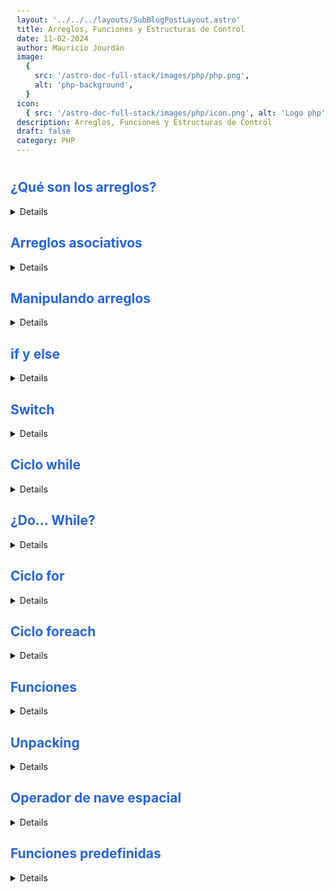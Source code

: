 ```yaml
---
layout: '../../../layouts/SubBlogPostLayout.astro'
title: Arreglos, Funciones y Estructuras de Control
date: 11-02-2024
author: Mauricio Jourdán
image:
  {
    src: '/astro-doc-full-stack/images/php/php.png',
    alt: 'php-background',
  }
icon:
  { src: '/astro-doc-full-stack/images/php/icon.png', alt: 'Logo php' }
description: Arreglos, Funciones y Estructuras de Control
draft: false
category: PHP
---
```

<style>
  h1 { color: #713f12; }
  h2 { color: #2563eb; }
  h3 { color: #a855f7; }
  img {
    width: 100%;
    height: 100%;
    object-fit: cover;
  }
  pre {
    padding: 10px;
  }
    table {
    border-collapse: collapse; /* Elimina el espacio entre las celdas */
    width: 100%; /* Ancho de la tabla */
    margin: 0 auto; /* Centrar la tabla */
    text-align: center;
  }

  th, td {
    border: 1px solid #ddd; /* Borde de las celdas */
    padding: 8px; /* Relleno de las celdas */
    /* text-align: left;  */
  }

  th {
    background-color: #f2f2f2; /* Color de fondo del encabezado */
    font-weight: bold; /* Peso de la fuente del encabezado */
  }

  tr:nth-child(even) {
    background-color: #f9f9f9; /* Color de fondo de las filas pares */
  }  
</style>

## ¿Qué son los arreglos?

<details>

https://www.php.net/manual/es/index.php 

Tenemos mas de 1 forma de escribir arrays

```php
$edades = [20, 18, 40];

echo "Este es mi array  \n";
echo "Subindice 0 = ". $edades[0] . "\n";
echo "Subindice 1 = ". $edades[1] . "\n";
echo "Subindice 2 = ". $edades[2] . "\n";
echo "\n";

// declarando con la función array
$edadesF = array(20, 18, 40);
echo "Este es mi array usando la función ARRAY \n";
echo "Subindice 0 = ". $edadesF[0] . "\n";
echo "Subindice 1 = ". $edadesF[1] . "\n";
echo "Subindice 2 = ". $edadesF[2] . "\n";
```

</details>

## Arreglos asociativos

<details>

```php
$ages = [
    'Carlos' => 23,
    'Mr.popo' => 43,
    'Jesus' => 40,
];

echo $ages['Jesus'];

echo "La edad de Carlos es de: " . $ages['Carlos'] . "\n";
echo "La edad de Carlos es de {$ages['Carlos']} \n";
```

```php
$personas = array(
  "Carlos" => array(
    "edad" => 20,
    "apellidos" => array(
      "paterno" => "Santana",
      "materno" => "Morales",
    )
  ),
);

$carlos = $personas["Carlos"];

echo "La información de Carlos es: \n-Edad: $carlos[edad]" . "\n-Apellido Paterno: $carlos[apellido][paterno]" . "\n-Apellito Materno: $carlos[apellido][materno]";
```
</details>

## Manipulando arreglos

<details>
Documentación: https://www.php.net/manual-lookup.php?pattern=manuak%2Fes%2Fref.array.php&lang=es&scope=404quickref

```php

<?php

$edades = [18. 20, 22, 40];
$nombre = "Nombre";

// count -> Cantidad de elementos
echo count($edades) . '\n';  
// 4

// array_push -> agregar elemento al final del arreglo
array_push($edades, 13);

var_dump($edades);
// array(5) {
//   [0] => 
//   int(18)
//   [1] => 
//   int(20)
//   [2] => 
//   int(22)
//   [3] => 
//   int(40)
//   [4] => 
//   int(13)
// }

// array_unique -> Elimina valores duplicados de un array

$entrada = array("4", "4", "3", "4", "3", "3");
$resultado = array_unique($entrada);
var_dump($resultado);
// array(2) {
//   [0]=>
//   string(1) "4"
//   [2]=>
//   string(1) "3"
// }

// is_array() -> La función is_array() verifica si una variable es una matriz o no
if(is_array($nombre)){
    echo "Si es un array";
}else{
    echo "No es un array";
}
// No es un array

// explode() -> Convierte un string en un array
// explode(separetor,string,limit); 
 
$frase = "Nunca pares";
var_dump(explode(" ",$frase));


// implode() -> Convierte un array en un string
// implode(separador,string);

$palabras = ["No","Pares"];
var_dump(implode(" ",$palabras));

// otras funciones comunes

// array_keys -> retorna las claves de un array 
// array_pop -> extrae el último elemento del array
// array_search -> busca un elemento dentro del arraglo
```
</details>

## if y else

<details>

```php
$mayor_de_edad = 18;
$edadMaria = 15;

if ($edadMaria >= $mayor_de_edad) {
    echo "Maria es mayor de edad";
} else {
    echo "Maria es menor de edad";
}

echo "\n";

// Si solo se debe ejecutar una sentencia se pueden omitir las llaves
if ($edadMaria >= $mayor_de_edad) 
    echo "Maria es mayor de edad";
else
    echo "Maria es menor de edad";
```

En PHP, los bloques de código condicionales se pueden crear utilizando la sintaxis if, else y elseif.

La sintaxis básica de un bloque if es la siguiente:

```php
if (condición) {
    // Código a ejecutar si la condición es verdadera
}
```

En este caso, condición es una expresión booleana que se evalúa como verdadera o falsa. Si la condición es verdadera, el código dentro del bloque if se ejecutará. De lo contrario, el código se saltará.

Es posible agregar bloques else y elseif para crear una lógica más compleja. La sintaxis para un bloque else es la siguiente:

```php
if (condición) {
    // Código a ejecutar si la condición es verdadera
} else {
    // Código a ejecutar si la condición es falsa
}
```

En este caso, si la condición es falsa, el código dentro del bloque else se ejecutará.

La sintaxis para un bloque elseif es la siguiente:

```php
if (condición1) {
    // Código a ejecutar si la condición1 es verdadera
} elseif (condición2) {
    // Código a ejecutar si la condición1 es falsa y la condición2 es verdadera
} else {
    // Código a ejecutar si todas las condiciones son falsas
}
```
En este caso, si la condición1 es falsa, se evaluará la condición2. Si la condición2 es verdadera, se ejecutará el código dentro del bloque elseif. De lo contrario, se ejecutará el código dentro del bloque else.

A continuación, se presenta un ejemplo de código que utiliza bloques if y else para verificar si un número es par o impar:

```php
$numero = 4;

if ($numero % 2 == 0) {
    echo "El número es par";
} else {
    echo "El número es impar";
}
```
En este caso, se utiliza el operador % para calcular el resto de la división del número entre 2. Si el resto es 0, el número es par; de lo contrario, es impar.

</details>

## Switch

<details>

La sentencia switch es similar a una serie de sentencias IF en la misma expresión. En muchas ocasiones, es posible que se quiera comparar la misma variable (o expresión) con muchos valores diferentes, y ejecutar una parte de código distinta dependiendo de a que valor es igual. Para esto es exactamente la expresión switch. Documentación -> https://www.php.net/manual/es/control-structures.switch.php

```php
switch ($i) {
    case 0:
        echo "i es igual a 0";
        break;
    case 1:
        echo "i es igual a 1";
        break;
    case 2:
    case 3:
        echo "i es igual a 2";
        break;
    default:
        echo "i no existe";
}
```

**Usarlo cuando:**
- Necesitamos decidir entre un caso u otro
- Necesitamos una forma forma fácil de plantear distintas situaciones
- Cuando usarlo no signifique sacrificar la legibilidad del código

**No usarlo cuando:**
- Necesitamos comparaciones complejas
- Queremos veririficar un rango de números
- Necesitamos grandes bloques de código o el código se vuelve ilegible

</details>

## Ciclo while

<details>

```php
<?php

$contador = 0;

while($contador <= 3){
  $contador++;
  echo "$contador Este curso está cool\n";
}
// 0 Este curso está cool
// 1 Este curso está cool
// 2 Este curso está cool
// 3 Este curso está cool
```
</details>

## ¿Do... While?
<details>

```php
<?php 
$usernames = ["salem", "atzin"];

do {
  echo "se ejecuta por lo menos una vez";
  $username = readline("Ingresa tú nombre de usuario: ");
  echo "\n";
} 
while (in_array($username, $usernames));

echo "Hola $username \n";
```
</details>

## Ciclo for

<details>

```php
<?php

for($i = 0; $i <= 100; $i++){
  echo "Hello World $i";
  echo "\n";
}
```

```php
<?php

for($i = 0, $j = 0; $i < 10; $i++, $j += 2){
  echo "Hello World $i, $j";
  echo "\n";
}
```
</details>

## Ciclo foreach
<details>

```php
<?php 

$tiendita_de_cafes = array(
    "Americano" => 20, 
    "Latte" => 25,
    "Recalentado" => 10,
    "Capuccino" => 27.5,
    "Mocca" => 24
);

foreach ($tiendita_de_cafes as $price){
  echo "El cafe cuesta $$price \n";
}
echo "\n";

// Utilizando la key del array
foreach ($tiendita_de_cafes as $cafe => $price){
  echo "El cafe $cafe cuesta $$price \n";
}
echo "\n";
```

**Sentencias break y continue**

En PHP, las sentencias break y continue se utilizan dentro de estructuras de control para modificar el flujo de ejecución del programa.

La sentencia break se utiliza para salir de un bucle, mientras que la sentencia continue se utiliza para saltar una iteración del bucle y pasar a la siguiente.

- Ejemplo de la sentencia break

Un ejemplo de la sentencia break en la vida real es la búsqueda de un elemento en un arreglo. Por ejemplo, se puede utilizar un bucle for para buscar un número en un arreglo y salir del bucle cuando se encuentra el número.

```php
$numeros = array(1, 2, 3, 4, 5, 6, 7, 8, 9, 10);
$buscar = 5;

for ($i = 0; $i < count($numeros); $i++) {
    if ($numeros[$i] == $buscar) {
        echo "El número $buscar se encuentra en el índice $i.\n";
        break;
    }
}
// El número 5 se encuentra en el índice 4.
```
Este código utiliza un bucle for para buscar el número 5 en un arreglo y salir del bucle cuando se encuentra el número. Dentro del bloque for, se verifica si el valor del elemento actual del arreglo es igual al número a buscar; si es así, se imprime un mensaje y se utiliza la sentencia break para salir del bucle.

- Ejemplo de la sentencia continue

Un ejemplo de la sentencia continue en la vida real es la impresión de números pares en un rango determinado. Por ejemplo, se puede utilizar un bucle for para imprimir los números pares en el rango del 1 al 10.

```php
for ($i = 1; $i <= 10; $i++) {
    if ($i % 2 != 0) {
        continue;
    }
    echo "$i\n";
}
// 2
// 4
// 6
// 8
// 10
```

Este código utiliza un bucle for para imprimir los números pares en el rango del 1 al 10. Dentro del bloque for, se verifica si el valor del elemento actual es impar, si es así, se utiliza la sentencia continue para saltar a la siguiente iteración del bucle. Si el valor es par, se imprime el número utilizando el comando echo.

En resumen, las sentencias break y continue son útiles para modificar el flujo de ejecución de un programa dentro de estructuras de control como los bucles for y foreach.

</details>

## Funciones

<details>

Las funciones en PHP son bloques de código que se pueden llamar en cualquier parte de un programa para realizar una tarea específica. Las funciones se utilizan para modularizar el código y hacerlo más fácil de mantener y reutilizar.

**Definición de funciones**

Las funciones en PHP se definen utilizando la palabra clave function, seguida del nombre de la función y los parámetros que recibe (si los tiene), y luego el bloque de código que se ejecuta cuando se llama a la función. La sintaxis básica es la siguiente:

```php
function nombre_funcion($parametro1, $parametro2, ...) {
  // Código a ejecutar
}
```

En este caso, nombre_funcion es el nombre de la función y $parametro1, $parametro2, etc. son los parámetros que recibe la función. Los parámetros son opcionales y se pueden omitir si la función no los necesita.

**Llamado de funciones**

Para llamar a una función en PHP, se utiliza el nombre de la función seguido de los parámetros que se desean pasar a la función (si los tiene), encerrados en paréntesis. La sintaxis básica es la siguiente:

```php
nombre_funcion($arg1, $arg2, ...);
```

En este caso, nombre_funcion es el nombre de la función y $arg1, $arg2, etc. son los argumentos que se pasan a la función. Los argumentos son opcionales y se pueden omitir si la función no los necesita.

**Valor de retorno de funciones**

Las funciones en PHP pueden devolver un valor utilizando la palabra clave return. Si se utiliza return, la función terminará y devolverá el valor especificado. La sintaxis básica es la siguiente:

```php
function nombre_funcion($parametro1, $parametro2, ...) {
  // Código a ejecutar
  return $valor;
}
```

En este caso, $valor es el valor que se devuelve cuando se llama a la función. Si la función no tiene un valor de retorno, se puede omitir la palabra clave return.

Ejemplo de función en PHP
A continuación se muestra un ejemplo de una función en PHP que toma dos números como parámetros y devuelve su suma:

```php
function sumar($num1, $num2) {
  $resultado = $num1 + $num2;
  return $resultado;
}

// Llamado de la función
$suma = sumar(5, 3);

// Imprimir el resultado de la función
echo "La suma es: " . $suma;
```

En este caso, la función sumar toma dos números como parámetros, los suma y devuelve el resultado. Luego, se llama a la función con los argumentos 5 y 3, y se almacena el resultado en la variable $suma. Finalmente, se imprime el resultado utilizando el comando echo.

La salida esperada del código es:

```sh
La suma es: 8
```

**Funciones con parámetros por defecto**

En PHP, se pueden definir valores predeterminados para los parámetros de una función. Si se omite un argumento al llamar a la función, se utilizará el valor predeterminado. La sintaxis básica es la siguiente:

```php
function nombre_funcion($parametro1 = valor_predeterminado1, $parametro2 = valor_predeterminado2, ...) {
  // Código a ejecutar
}
```

En este caso, $parametro1, $parametro2, etc. son los parámetros que recibe la función y valor_predeterminado1, valor_predeterminado2, etc. son los valores predeterminados que se utilizarán si no se proporciona un valor para esos parámetros al llamar a la función.

**Ejemplo de función con parámetros por defecto en PHP**

A continuación se muestra un ejemplo de una función en PHP que toma un número como parámetro y un valor predeterminado de 1 para el segundo parámetro, que se utiliza para multiplicar el número:

```php
function multiplicar($num, $multiplicador = 1) {
  $resultado = $num * $multiplicador;
  return $resultado;
}

// Llamado de la función sin el segundo parámetro
$resultado1 = multiplicar(5);

// Llamado de la función con el segundo parámetro
$resultado2 = multiplicar(5, 3);

// Imprimir los resultados de la función
echo "Resultado 1: " . $resultado1 . "\\n";
echo "Resultado 2: " . $resultado2 . "\\n";
```

En este caso, la función multiplicar toma un número como parámetro y un valor predeterminado de 1 para el segundo parámetro, que se utiliza para multiplicar el número. Si se llama a la función sin proporcionar un segundo parámetro, se utilizará el valor predeterminado de 1. Si se proporciona un segundo parámetro, se utilizará ese valor en lugar del valor predeterminado.

La salida esperada del código es:

```sh
Resultado 1: 5
Resultado 2: 15
```

**Funciones con número variable de argumentos**

En PHP, se pueden definir funciones que acepten un número variable de argumentos utilizando el operador .... La sintaxis básica es la siguiente:

```php
function nombre_funcion(...$argumentos) {
  // Código a ejecutar
}
```

En este caso, $argumentos es un número variable de argumentos que se pueden pasar a la función.

**Ejemplo de función con número variable de argumentos en PHP**

A continuación se muestra un ejemplo de una función en PHP que acepta un número variable de argumentos y devuelve su suma:

```php
function sumar_varios(...$numeros) {
  $total = 0;
  foreach ($numeros as $num) {
    $total += $num;
  }
  return $total;
}

// Llamado de la función con diferentes números de argumentos
$resultado1 = sumar_varios(2, 4, 6, 8);
$resultado2 = sumar_varios(1, 3, 5);

// Imprimir los resultados de la función
echo "Resultado 1: " . $resultado1 . "\\n";
echo "Resultado 2: " . $resultado2 . "\\n";
```

En este caso, la función sumar_varios acepta un número variable de argumentos y devuelve la suma de los argumentos. El código utiliza un bucle foreach para iterar sobre los argumentos y sumarlos.

La salida esperada del código es:

```sh
Resultado 1: 20
Resultado 2: 9
```
</details>

## Unpacking

<details>

```php
$array1 = [1, 2, 3];
$array2 = [1, 2, 3];

$new_array = [...$array1 , ...$array2]
```
</details>

## Operador de nave espacial

<details>

Tengo una lista de precios de cafés en un array que deseo ordenar.

Lista de Precios: Primero tenemos una lista llamada $precios_de_cafes con varios números. Cada número representa el precio de un café diferente.

```php
$precios_de_cafes = [12, 56, 32, 89, 2, 1];

// Ordenar la Lista: Para ordenar esta lista, utilizamos una herramienta llamada usort(), que es una función en PHP que nos ayuda a ordenar elementos en un array de acuerdo a una regla que yo defino.

usort($precios_de_cafes, function($a, $b){ 
  return $a <=> $b;
});

// Función Anónima: Aquí debemos crear una "función anónima", es decir, una función sin nombre que sólo se usa aquí y que se invoca así misma. Esta función toma dos elementos a la vez (por ejemplo, $a y $b, que son precios de la lista), y decide cuál debería ir antes y cuál después.

// Operador de Nave Espacial: El <=> es conocido como el "operador de nave espacial". Compara los dos elementos ($a y $b):
// Si $a es menor que $b, devuelve -1 (lo que significa que $a va antes que $b).
// Si $a es igual a $b, devuelve 0 (quedan en el mismo orden que estaban).
// Si $a es mayor que $b, devuelve 1 (lo que significa que $a va después de $b).
// Mostrar el Resultado: Al final, utilizamos var_dump() para mostrar cómo quedó ordenada la lista después de usar usort(). Ahora la lista $precios_de_cafes estará organizada de menor a mayor precio.
var_dump($precios_de_cafes);
```
</details>

## Funciones predefinidas

<details>

- Texto -> https://www.php.net/manual/es/ref.strings.php

- Matemáticas -> https://www.php.net/manual/es/refs.math.php
</details>

